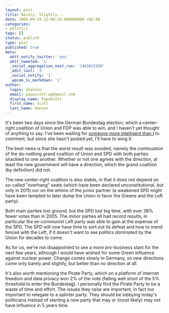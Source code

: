 ```yaml
---
layout: post
title: Barely, Slightly...
date: 2009-09-29 22:06:29.000000000 +02:00
categories:
- politics
tags: []
status: publish
type: post
published: true
meta:
  aktt_notify_twitter: 'yes'
  aktt_tweeted: '1'
  _social_aggregation_next_run: '1401622920'
  _edit_last: '3'
  _social_notify: '1'
  _wpcom_is_markdown: '1'
author:
  login: shanson
  email: papascott-wp@gmail.com
  display_name: PapaScott
  first_name: Scott
  last_name: Hanson
---
```

<p>It's been two days since the German Bundestag election, which a center-right coalition of Union and FDP was able to win, and I haven't yet thought of anything to say. I've been waiting for <a href="http://claireseuroamerica.blogspot.com/">someone more intelligent than I</a> to comment, but since she hasn't posted yet, I'll have to wing it.</p>
<p>The best news is that the worst result was avoided, namely the continuation of the do-nothing grand coalition of Union and SPD with both parties shackled to one another. Whether or not one agrees with the direction, at least the new government will have a direction, which the grand coalition (by definition) did not.</p>
<p>The new center-right coalition is also stable, in that it does not depend on so-called "overhang" seats (which have been declared unconstitutional, but only in 2011) nor on the whims of the junior partner (a weakened SPD might have been tempted to later dump the Union in favor the Greens and the Left party).</p>
<p>Both main parties lost ground, but the SPD lost big time, with over 38% fewer votes than in 2005. The minor parties all had record results, in particular the ex-communist Left party was able to gain at the expense of the SPD. The SPD will now have time to sort out its defeat and how to mend fences with the Left, if it doesn't want to see politics dominated by the Union for decades to come.</p>
<p>As for us, we're not disappointed to see a more pro-business slant for the next few years, although I would have wished for some Green influence against nuclear power. Change comes slowly in Germany, so new directions come only barely and slightly, but better than no direction at all.</p>
<p>It's also worth mentioning the Pirate Party, which on a platform of internet freedom and data privacy won 2% of the vote (falling well short of the 5% threshold to enter the Bundestag). I personally find the Pirate Party to be a waste of time and effort. The issues they raise are important, in fact too important to relegate to a splinter party. They should be lobbying today's politicians instead of starting a new party that may or (most likely) may not have influence in 5 years time.</p>
